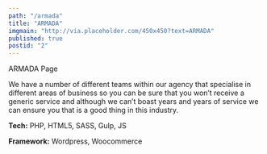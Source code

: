 ```yaml
---
path: "/armada"
title: "ARMADA"
imgmain: "http://via.placeholder.com/450x450?text=ARMADA"
published: true
postid: "2"
---
```


ARMADA Page

We have a number of different teams within our agency that specialise in different areas of business so you can be sure that you won’t receive a generic service and although we can’t boast years and years of service we can ensure you that is a good thing in this industry.

**Tech:** PHP, HTML5, SASS, Gulp, JS

**Framework:** Wordpress, Woocommerce
